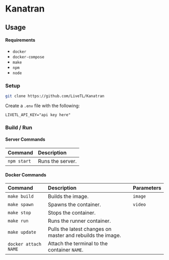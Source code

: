 # Kanatran

## Usage

#### Requirements
* `docker`
* `docker-compose`
* `make`
* `npm`
* `node`

### Setup
```bash
git clone https://github.com/LiveTL/Kanatran
```

Create a `.env` file with the following:
```env
LIVETL_API_KEY="api key here"
```

### Build / Run

#### Server Commands
| Command | Description |
|:--------|:------------|
| `npm start` | Runs the server. |

#### Docker Commands
| Command | Description | Parameters |
|:--------|:------------|:-----------|
| `make build` | Builds the image. | `image` |
| `make spawn` | Spawns the container. | `video` |
| `make stop` | Stops the container. |  |
| `make run` | Runs the runner container. |  |
| `make update` | Pulls the latest changes on master and rebuilds the image. |  |
| `docker attach NAME` | Attach the terminal to the container `NAME`. |  |
